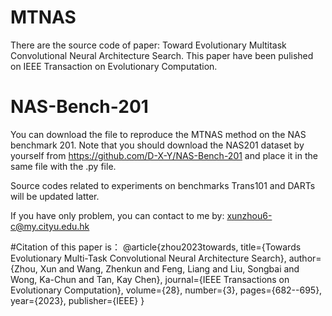 # MTNAS
There are the source code of paper: Toward Evolutionary Multitask Convolutional Neural Architecture Search. This paper have been pulished on IEEE Transaction on Evolutionary Computation.

# NAS-Bench-201
You can download the file to reproduce the MTNAS method on the NAS benchmark 201. Note that you should download the NAS201 dataset by yourself from https://github.com/D-X-Y/NAS-Bench-201 and place it in the same file with the .py file.

Source codes related to experiments on benchmarks Trans101 and DARTs will be updated latter. 

If you have only problem, you can contact to me by: xunzhou6-c@my.cityu.edu.hk

#Citation of this paper is：
@article{zhou2023towards,
  title={Towards Evolutionary Multi-Task Convolutional Neural Architecture Search},
  author={Zhou, Xun and Wang, Zhenkun and Feng, Liang and Liu, Songbai and Wong, Ka-Chun and Tan, Kay Chen},
  journal={IEEE Transactions on Evolutionary Computation},
  volume={28},
  number={3},
  pages={682--695},
  year={2023},
  publisher={IEEE}
}
